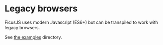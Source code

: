 # Legacy browsers

FicusJS uses modern Javascript (ES6+) but can be transpiled to work with legacy browsers.

See [the examples](https://github.com/ducksoupdev/ficusjs/examples) directory.
